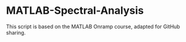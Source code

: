 # MATLAB-Spectral-Analysis
This script is based on the MATLAB Onramp course, adapted for GitHub sharing.
